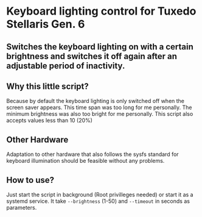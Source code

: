 # Keyboard lighting control for Tuxedo Stellaris Gen. 6

## Switches the keyboard lighting on with a certain brightness and switches it off again after an adjustable period of inactivity.

## Why this little script?
Because by default the keyboard lighting is only switched off when the screen saver appears. This time span was too long for me personally.
The minimum brightness was also too bright for me personally.
This script also accepts values less than 10 (20%)

## Other Hardware
Adaptation to other hardware that also follows the sysfs standard for keyboard illumination should be feasible without any problems.

## How to use?
Just start the script in background (Root privilleges needed) or start it as a systemd service.
It take ```--brightness``` (1-50) and ```--timeout``` in seconds as parameters.
